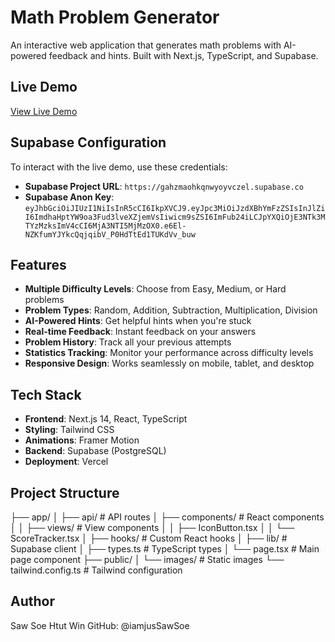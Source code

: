 # Math Problem Generator

An interactive web application that generates math problems with AI-powered feedback and hints. Built with Next.js, TypeScript, and Supabase.

## Live Demo

[View Live Demo](https://your-app.vercel.app)

## Supabase Configuration

To interact with the live demo, use these credentials:

- **Supabase Project URL**: `https://gahzmaohkqnwyoyvczel.supabase.co`
- **Supabase Anon Key**: `eyJhbGciOiJIUzI1NiIsInR5cCI6IkpXVCJ9.eyJpc3MiOiJzdXBhYmFzZSIsInJlZiI6ImdhaHptYW9oa3Fud3lveXZjemVsIiwicm9sZSI6ImFub24iLCJpYXQiOjE3NTk3MTYzMzksImV4cCI6MjA3NTI5MjMzOX0.e6El-NZKfumYJYkcQqjqibV_P0HdTtEd1TUKdVv_buw`

## Features

- **Multiple Difficulty Levels**: Choose from Easy, Medium, or Hard problems
- **Problem Types**: Random, Addition, Subtraction, Multiplication, Division
- **AI-Powered Hints**: Get helpful hints when you're stuck
- **Real-time Feedback**: Instant feedback on your answers
- **Problem History**: Track all your previous attempts
- **Statistics Tracking**: Monitor your performance across difficulty levels
- **Responsive Design**: Works seamlessly on mobile, tablet, and desktop

## Tech Stack

- **Frontend**: Next.js 14, React, TypeScript
- **Styling**: Tailwind CSS
- **Animations**: Framer Motion
- **Backend**: Supabase (PostgreSQL)
- **Deployment**: Vercel

## Project Structure

├── app/
│ ├── api/ # API routes
│ ├── components/ # React components
│ │ ├── views/ # View components
│ │ ├── IconButton.tsx
│ │ └── ScoreTracker.tsx
│ ├── hooks/ # Custom React hooks
│ ├── lib/ # Supabase client
│ ├── types.ts # TypeScript types
│ └── page.tsx # Main page component
├── public/
│ └── images/ # Static images
└── tailwind.config.ts # Tailwind configuration

## Author

Saw Soe Htut Win
GitHub: @iamjusSawSoe
